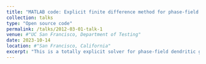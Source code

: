 ```yaml
---
title: "MATLAB code: Explicit finite difference method for phase-field dendritic growth model"
collection: talks
type: "Open source code"
permalink: /talks/2012-03-01-talk-1
venue: #"UC San Francisco, Department of Testing"
date: 2023-10-14
location: #"San Francisco, California"
excerpt: "This is a totally explicit solver for phase-field dendritic growth model. The spatial discretization is performed based on finite difference method. The MATLAB codes are pasted here. <br/><img src='/images/dendritic.png' width='360px'>"
---
```

